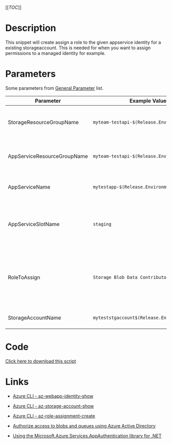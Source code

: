 [[_TOC_]]

# Description

This snippet will create assign a role to the given appservice identity for a existing storageaccount. This is needed for when you want to assign permissions to a managed identity for example.

# Parameters

Some parameters from [General Parameter](/Azure/Azure-CLI-Snippets) list.

| Parameter | Example Value | Description |
|--|--|--|
| StorageResourceGroupName | `myteam-testapi-$(Release.EnvironmentName)` | Name of resourcegroup where your storage account is in |
| AppServiceResourceGroupName | `myteam-testapi-$(Release.EnvironmentName)` | Name of resourcegroup where your AppService is in |
| AppServiceName | `mytestapp-$(Release.EnvironmentName)` | Name of the appservice to grant permissions for |
| AppServiceSlotName | `staging` | OPTIONAL By default the production slot is used, use this variable to use a different slot. |
| RoleToAssign | `Storage Blob Data Contributor` | This is the rolename to assign. Please refer to "Roles" under "Access control (IAM)" in your Storage Account for role names. |
| StorageAccountName | `myteststgaccount$(Release.EnvironmentName)` | This is the storageaccount name to use. |

# Code

[Click here to download this script](../../../../src/Storage-Accounts/Grant-permissions-for-AppService-to-StorageAccount.ps1)

# Links

- [Azure CLI - az-webapp-identity-show](https://docs.microsoft.com/en-us/cli/azure/webapp/identity?view=azure-cli-latest#az-webapp-identity-show)

- [Azure CLI - az-storage-account-show](https://docs.microsoft.com/en-us/cli/azure/storage/account?view=azure-cli-latest#az-storage-account-show)

- [Azure CLI - az-role-assignment-create](https://docs.microsoft.com/en-us/cli/azure/role/assignment?view=azure-cli-latest#az-role-assignment-create)

- [Authorize access to blobs and queues using Azure Active Directory](https://docs.microsoft.com/en-us/azure/storage/common/storage-auth-aad)

- [Using the Microsoft.Azure.Services.AppAuthentication library for .NET](https://docs.microsoft.com/en-us/azure/app-service/overview-managed-identity?tabs=dotnet#asal)
